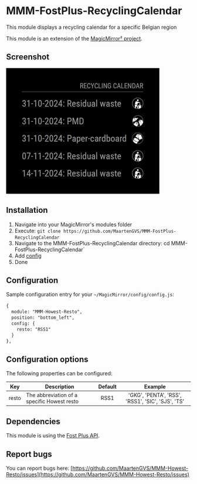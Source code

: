 # MMM-FostPlus-RecyclingCalendar

This module displays a recycling calendar for a specific Belgian region 

This module is an extension of the [MagicMirror² project](https://github.com/MichMich/MagicMirror).

## Screenshot
![Howest Resto Screenshot](./screenshots/img.png)

## Installation
1. Navigate into your MagicMirror's modules folder
2. Execute: `git clone https://github.com/MaartenGVS/MMM-FostPlus-RecyclingCalendar`
3. Navigate to the MMM-FostPlus-RecyclingCalendar directory: cd MMM-FostPlus-RecyclingCalendar`
4. Add [config](https://github.com/MaartenGVS/MMM-FostPlus-RecyclingCalendar#configuration)
5. Done


## Configuration
Sample configuration entry for your `~/MagicMirror/config/config.js`:

```
{
  module: "MMM-Howest-Resto",
  position: "bottom_left",
  config: {
    resto: "RSS1"
  }
},
```


## Configuration options

The following properties can be configured:

| Key   | Description                                 | Default |                      Example                      |
|-------|---------------------------------------------|:-------:|:-------------------------------------------------:|
| resto | The abbreviation of a specific Howest resto |  RSS1   | 'GKG', 'PENTA', 'RSS', 'RSS1', 'SIC', 'SJS', 'TS' |

## Dependencies
This module is using the [Fost Plus API](https://api.fostplus.be/recyclecms/public/v1).

## Report bugs
You can report bugs here: [https://github.com/MaartenGVS/MMM-Howest-Resto/issues](https://github.com/MaartenGVS/MMM-Howest-Resto/issues)
